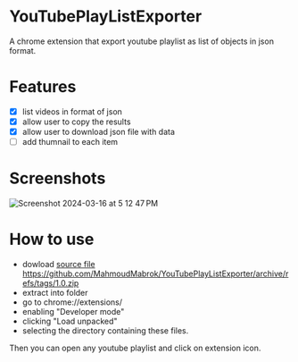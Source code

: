 # YouTubePlayListExporter 
A chrome extension that export youtube playlist as list of objects in json format. 

# Features 
- [x] list videos in format of json
- [x] allow user to copy the results
- [x] allow user to download json file with data
- [ ] add thumnail to each item 

# Screenshots 
![Screenshot 2024-03-16 at 5 12 47 PM](https://github.com/MahmoudMabrok/YouTubePlayListExporter/assets/13488900/4406da82-11f6-47e8-83eb-7e7cd8144c94)

# How to use 
- dowload [source file ](https://github.com/MahmoudMabrok/YouTubePlayListExporter/archive/refs/tags/1.0.zip)https://github.com/MahmoudMabrok/YouTubePlayListExporter/archive/refs/tags/1.0.zip
- extract into folder
- go to chrome://extensions/
- enabling "Developer mode"
- clicking "Load unpacked"
- selecting the directory containing these files.

Then you can open any youtube playlist and click on extension icon. 
